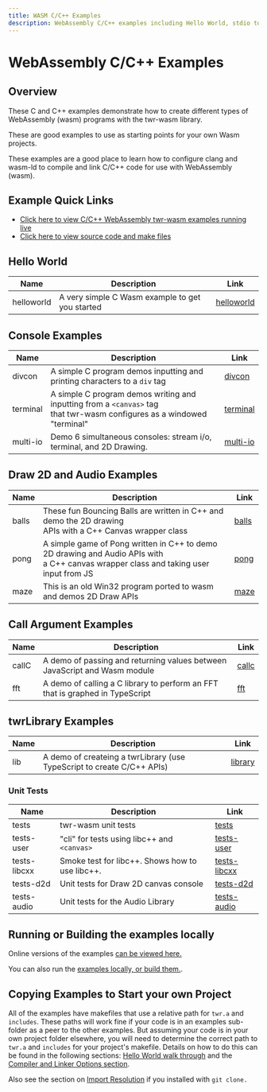 ```yaml
---
title: WASM C/C++ Examples
description: WebAssembly C/C++ examples including Hello World, stdio to div, stdio to canvas, Maze Generator, Bouncing Balls, Pong, FFT, Terminal, callC
---
```


# WebAssembly C/C++ Examples
## Overview
These C and C++ examples demonstrate how to create different types of WebAssembly (wasm) programs with the twr-wasm library.

These are good examples to use as starting points for your own Wasm projects.

These examples are a good place to learn how to configure clang and wasm-ld to compile and link C/C++ code for use with WebAssembly (wasm).

## Example Quick Links
- [Click here to view C/C++ WebAssembly twr-wasm examples running live](https://twiddlingbits.dev/examples/dist/index.html)
- [Click here to view source code and make files](https://github.com/twiddlingbits/twr-wasm/tree/main/examples)

## Hello World
| Name | Description | Link |
| -----| ----------- | ---- |
| helloworld | A very simple C Wasm example to get you started | [helloworld](examples-helloworld.md) |

## Console Examples
| Name | Description | Link |
| -----| ----------- | ---- |
| divcon | A simple C program demos inputting and printing characters to a `div` tag | [divcon](examples-divcon.md) |
| terminal |A simple C program demos writing and inputting from a `<canvas>` tag<br>that twr-wasm configures as a windowed "terminal" | [terminal](examples-terminal.md)|
| multi-io | Demo 6 simultaneous consoles: stream i/o, terminal, and 2D Drawing. | [multi-io](examples-multi-io.md)|

## Draw 2D and Audio Examples
| Name | Description | Link |
| -----| ----------- | ---- |
| balls | These fun Bouncing Balls are written in C++ and demo the 2D drawing<br>APIs with a C++ Canvas wrapper class | [balls](examples-balls.md) |
| pong | A simple game of Pong written in C++ to demo 2D drawing and Audio APIs with<br>a C++ canvas wrapper class and taking user input from JS | [pong](examples-pong.md)
| maze | This is an old Win32 program ported to wasm and demos 2D Draw APIs | [maze](examples-maze.md) |

## Call Argument Examples
| Name | Description | Link |
| -----| ----------- | ---- |
| callC | A demo of passing and returning values between JavaScript and Wasm module | [callc](examples-callc.md) |
| fft | A demo of calling a C library to perform an FFT that is graphed in TypeScript | [fft](examples-fft.md) |

## twrLibrary Examples
| Name | Description | Link |
| -----| ----------- | ---- |
| lib | A demo of createing a twrLibrary (use TypeScript to create C/C++ APIs) | [library](examples-lib.md) |


### Unit Tests

| Name | Description | Link |
| -----| ----------- | ---- |
| tests | twr-wasm unit tests | [tests](/examples/dist/tests/index.html) |
| tests-user | "cli" for tests using libc++ and `<canvas>` | [tests-user](/examples/dist/tests-user/index.html) |
| tests-libcxx | Smoke test for libc++.  Shows how to use libc++. | [tests-libcxx](examples-libcxx.md) |
| tests-d2d | Unit tests for Draw 2D canvas console | [tests-d2d](examples-tests-d2d.md) |
| tests-audio | Unit tests for the Audio Library | [tests-audio](examples-tests-audio.md) |

## Running or Building the examples locally
Online versions of the examples [can be viewed here.](https://twiddlingbits.dev/examples/dist/index.html)  

You can also run the [examples locally, or build them.](https://github.com/twiddlingbits/twr-wasm/blob/main/examples/readme.md).

## Copying Examples to Start your own Project
All of the examples have makefiles that use a relative path for `twr.a` and `includes`. These paths will work fine if your code is in an examples sub-folder as a peer to the other examples.  But assuming your code is in your own project folder elsewhere, you will need to determine the correct path to `twr.a` and `includes` for your project's makefile.  Details on how to do this can be found in the following sections: [Hello World walk through](../gettingstarted/helloworld.md) and the [Compiler and Linker Options section](../gettingstarted/compiler-opts.md).

Also see the section on [Import Resolution](../more/imports.md) if you installed with `git clone.`

